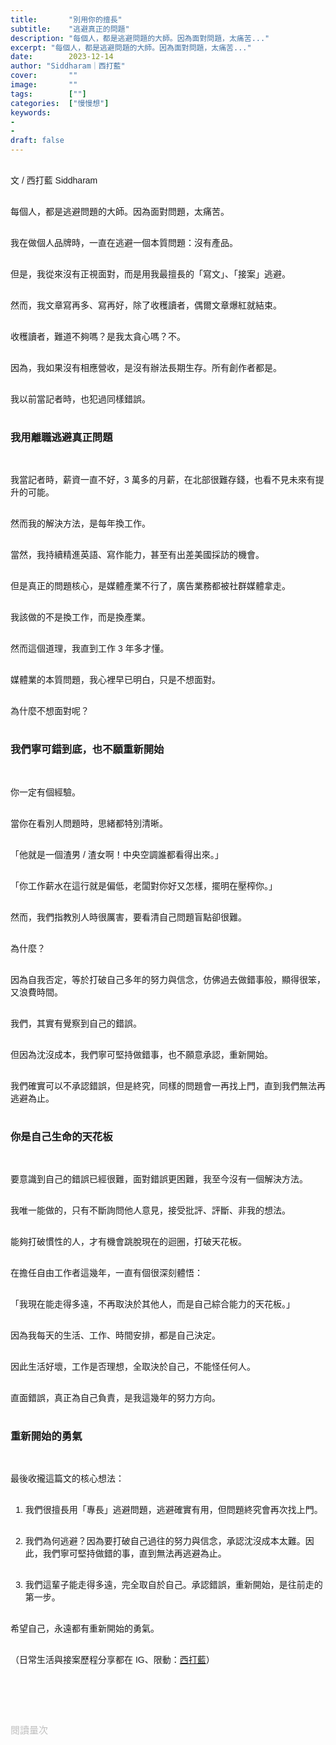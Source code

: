 ```yaml
---
title:       "別用你的擅長"
subtitle:    "逃避真正的問題"
description: "每個人，都是逃避問題的大師。因為面對問題，太痛苦..."
excerpt: "每個人，都是逃避問題的大師。因為面對問題，太痛苦..."
date:        2023-12-14
author: "Siddharam｜西打藍"
cover:       ""
image:       ""
tags:        [""]
categories:  ["慢慢想"]
keywords:
- 
- 
draft: false
---
```


<article style="font-family: 'Noto Sans TC', '微軟正黑體', sans-serif; font-weight: 300;">

<br>文 / 西打藍 Siddharam<br><br>

每個人，都是逃避問題的大師。因為面對問題，太痛苦。<br><br>

我在做個人品牌時，一直在逃避一個本質問題：沒有產品。<br><br>

但是，我從來沒有正視面對，而是用我最擅長的「寫文」、「接案」逃避。<br><br>

然而，我文章寫再多、寫再好，除了收穫讀者，偶爾文章爆紅就結束。<br><br>

收穫讀者，難道不夠嗎？是我太貪心嗎？不。<br><br>

因為，我如果沒有相應營收，是沒有辦法長期生存。所有創作者都是。<br><br>

我以前當記者時，也犯過同樣錯誤。<br><br>


<h3 class="article-h1-color">我用離職逃避真正問題</h3><br>

我當記者時，薪資一直不好，3 萬多的月薪，在北部很難存錢，也看不見未來有提升的可能。<br><br>

然而我的解決方法，是每年換工作。<br><br>

當然，我持續精進英語、寫作能力，甚至有出差美國採訪的機會。<br><br>

但是真正的問題核心，是媒體產業不行了，廣告業務都被社群媒體拿走。<br><br>

我該做的不是換工作，而是換產業。<br><br>

然而這個道理，我直到工作 3 年多才懂。<br><br>

媒體業的本質問題，我心裡早已明白，只是不想面對。<br><br>

為什麼不想面對呢？<br><br>


<h3 class="article-h1-color">我們寧可錯到底，也不願重新開始</h3><br>

你一定有個經驗。<br><br>

當你在看別人問題時，思緒都特別清晰。<br><br>

「他就是一個渣男 / 渣女啊！中央空調誰都看得出來。」<br><br>

「你工作薪水在這行就是偏低，老闆對你好又怎樣，擺明在壓榨你。」<br><br>

然而，我們指教別人時很厲害，要看清自己問題盲點卻很難。<br><br>

為什麼？<br><br>

因為自我否定，等於打破自己多年的努力與信念，仿佛過去做錯事般，顯得很笨，又浪費時間。<br><br>

我們，其實有覺察到自己的錯誤。<br><br>

但因為沈沒成本，我們寧可堅持做錯事，也不願意承認，重新開始。<br><br>

我們確實可以不承認錯誤，但是終究，同樣的問題會一再找上門，直到我們無法再逃避為止。<br><br>


<h3 class="article-h1-color">你是自己生命的天花板</h3><br>

要意識到自己的錯誤已經很難，面對錯誤更困難，我至今沒有一個解決方法。<br><br>

我唯一能做的，只有不斷詢問他人意見，接受批評、評斷、非我的想法。<br><br>

能夠打破慣性的人，才有機會跳脫現在的迴圈，打破天花板。<br><br>

在擔任自由工作者這幾年，一直有個很深刻體悟：<br><br>

「我現在能走得多遠，不再取決於其他人，而是自己綜合能力的天花板。」<br><br>

因為我每天的生活、工作、時間安排，都是自己決定。<br><br>

因此生活好壞，工作是否理想，全取決於自己，不能怪任何人。<br><br>

直面錯誤，真正為自己負責，是我這幾年的努力方向。<br><br>


<h3 class="article-h1-color">重新開始的勇氣</h3><br>

最後收攏這篇文的核心想法：<br><br>

1. 我們很擅長用「專長」逃避問題，逃避確實有用，但問題終究會再次找上門。<br><br>

2. 我們為何逃避？因為要打破自己過往的努力與信念，承認沈沒成本太難。因此，我們寧可堅持做錯的事，直到無法再逃避為止。<br><br>

3. 我們這輩子能走得多遠，完全取自於自己。承認錯誤，重新開始，是往前走的第一步。<br><br>

希望自己，永遠都有重新開始的勇氣。<br><br>



<!-- 
<!-- 案例 > 證明案例 > 壞處 > 怎麼改變（列步驟） > 結語總結金句 -->


（日常生活與接案歷程分享都在 IG、限動：<a href="https://www.instagram.com/sidd.blue/" target="_blank">西打藍</a>）<br><br>

<!-- <h3 class="article-h1-color"></h3><br> -->





<br><br><br>

</article>

<div style="color: #bfbfbf; font-size: 15px;" id="busuanzi_container_page_pv">
  閱讀量<span id="busuanzi_value_page_pv"></span>次
</div>

<script src="../../js/post.js"></script>
